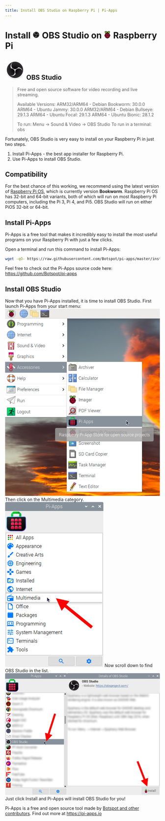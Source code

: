 ```yaml
---
title: Install OBS Studio on Raspberry Pi | Pi-Apps
---
```

<div class="simple-install-content content">

# Install <img src="/img/app-icons/OBS Studio/icon-64.png" height=24> OBS Studio on <img src=/img/other-icons/raspberrypi-icon.svg height=24> Raspberry Pi

## <img src="/img/app-icons/OBS Studio/icon-64.png"> OBS Studio
> Free and open source software for video recording and live streaming.
> 
> Available Versions:
> ARM32/ARM64 - Debian Bookworm: 30.0.0
> ARM64 - Ubuntu Jammy: 30.0.0
> ARM32/ARM64 - Debian Bullseye: 29.1.3
> ARM64 - Ubuntu Focal: 29.1.3
> ARM64 - Ubuntu Bionic: 28.1.2
> 
> To run: Menu -> Sound & Video -> OBS Studio
> To run in a terminal: obs

Fortunately, OBS Studio is very easy to install on your Raspberry Pi in just two steps.
1. Install Pi-Apps - the best app installer for Raspberry Pi.
2. Use Pi-Apps to install OBS Studio.
</div>
<div class="simple-install-content content">

## Compatibility
For the best chance of this working, we recommend using the latest version of [Raspberry Pi OS](https://www.raspberrypi.com/software/), which is currently version **Bookworm**.
Raspberry Pi OS has 32-bit and 64-bit variants, both of which will run on most Raspberry Pi computers, including the Pi 3, Pi 4, and Pi5.
OBS Studio will run on either PiOS 32-bit or 64-bit.
</div>
<div class="simple-install-content content">

## Install Pi-Apps

Pi-Apps is a free tool that makes it incredibly easy to install the most useful programs on your Raspberry Pi with just a few clicks.

Open a terminal and run this command to install Pi-Apps:
```bash
wget -qO- https://raw.githubusercontent.com/Botspot/pi-apps/master/install | bash
```
Feel free to check out the Pi-Apps source code here: https://github.com/Botspot/pi-apps
</div>
<div class="simple-install-content content">

## Install OBS Studio

Now that you have Pi-Apps installed, it is time to install OBS Studio.
First launch Pi-Apps from your start menu:
<img src="/img/start-menu.png">
Then click on the Multimedia category.
<img src="/img/category-selections/Multimedia.png">
Now scroll down to find OBS Studio in the list.
<img src="/img/app-icons/OBS Studio/app-selection.png">
Just click Install and Pi-Apps will install OBS Studio for you!
</div>
<div class="simple-install-content content">

Pi-Apps is a free and open source tool made by [Botspot and other contributors](/about/#contributors). Find out more at https://pi-apps.io
</div>
